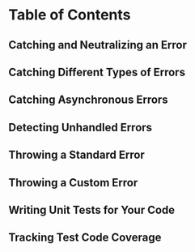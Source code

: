 # Table of Contents

## Catching and Neutralizing an Error

## Catching Different Types of Errors

## Catching Asynchronous Errors

## Detecting Unhandled Errors

## Throwing a Standard Error

## Throwing a Custom Error

## Writing Unit Tests for Your Code

## Tracking Test Code Coverage

